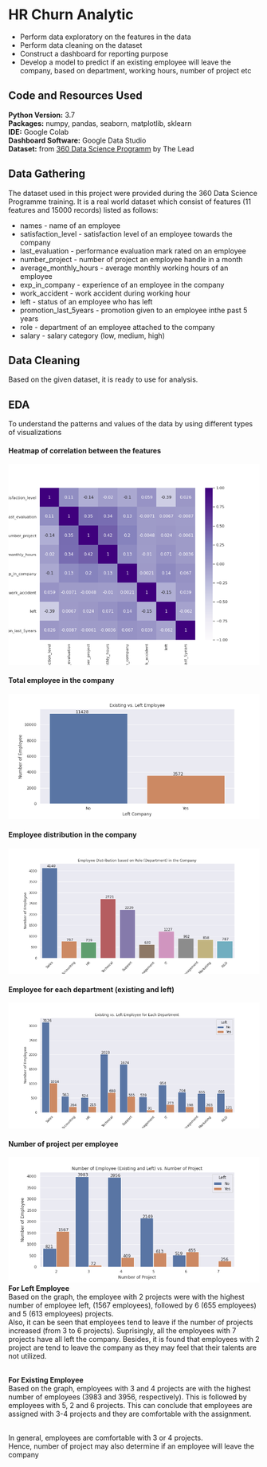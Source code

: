 # HR Churn Analytic

* Perform data exploratory on the features in the data
* Perform data cleaning on the dataset 
* Construct a dashboard for reporting purpose 
* Develop a model to predict if an existing employee will leave the company, based on department, working hours, number of project etc

## Code and Resources Used

**Python Version:** 3.7 <br>
**Packages:** numpy, pandas, seaborn, matplotlib, sklearn <br>
**IDE:** Google Colab <br>
**Dashboard Software:** Google Data Studio <br>
**Dataset:** from [360 Data Science Programm](https://thelead.io/data-science-360) by The Lead 

## Data Gathering

The dataset used in this project were provided during the 360 Data Science Programme training. It is a real world dataset which consist of features (11 features and 15000 records) listed as follows: <br>
* names - name of an employee
* satisfaction_level - satisfaction level of an employee towards the company
* last_evaluation - performance evaluation mark rated on an employee
* number_project - number of project an employee handle in a month
* average_monthly_hours - average monthly working hours of an employee
* exp_in_company - experience of an employee in the company
* work_accident - work accident during working hour
* left - status of an employee who has left
* promotion_last_5years - promotion given to an employee inthe past 5 years
* role - department of an employee attached to the company
* salary - salary category (low, medium, high)

## Data Cleaning

Based on the given dataset, it is ready to use for analysis. 

## EDA

To understand the patterns and values of the data by using different types of visualizations 

#### Heatmap of correlation between the features 
![](/images/HRC_Corr.png)
  
#### Total employee in the company
![](/images/TotalEmp.png)

#### Employee distribution in the company
![](/images/EmpDistribution.png)

#### Employee for each department (existing and left)
![](/images/Exist_vs_Left_Dept.png)

#### Number of project per employee
![](/images/Emp_vs_proj.png)
**For Left Employee** <br>
Based on the graph, the employee with 2 projects were with the highest number of employee left, (1567 employees), followed by 6 (655 employees) and 5 (613 employees) projects. <br> Also, it can be seen that employees tend to leave if the number of projects increased (from 3 to 6 projects). Suprisingly, all the employees with 7 projects have all left the company. Besides, it is found that employees with 2 project are tend to leave the company as they may feel that their talents are not utilized. <br> <br>

**For Existing Employee** <br>
Based on the graph, employees with 3 and 4 projects are with the highest number of employees (3983 and 3956, respectively). This is followed by employees with 5, 2 and 6 projects. This can conclude that employees are assigned with 3-4 projects and they are comfortable with the assignment. <br> <br> 

In general, employees are comfortable with 3 or 4 projects. <br> Hence, number of project may also determine if an employee will leave the company <br>




















